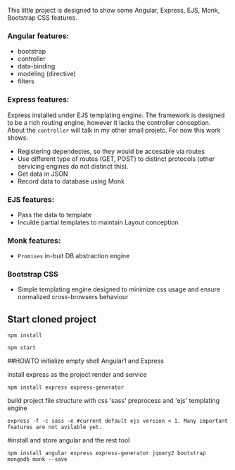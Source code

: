 This little project is designed to show some Angular, Express, EJS, Monk, Bootstrap CSS features.

### Angular features:
- bootstrap
- controller
- data-binding
- modeling (directive)
- filters

### Express features:

Express installed under EJS templating engine. The framework is designed to be a rich routing engine, however it lacks the controller conception. About the `controller` will talk in my other small projetc. For now this work shows:
- Registering dependecies, so they would be accesable via routes
- Use different type of routes (GET, POST) to distinct protocols (other servicing engines do not distinct this). 
- Get data in JSON
- Record data to database using Monk

### EJS features:

- Pass the data to template
- Inculde partial templates to maintain Layout conception

### Monk features:

- `Promises` in-buit DB abstraction engine

### Bootstrap CSS

- Simple templating engine designed to minimize css usage and ensure normalized cross-browsers behaviour


## Start cloned project
```
npm install

npm start
```


##HOWTO initialize empty shell Angular1 and Express

install express as the project render and service 
```
npm install express express-generator
```

build project file structure with css 'sass' preprocess and 'ejs' templating engine
```
express -f -c sass -e #current default ejs version < 1. Many important features are not avilable yet.
```

#install and store angular and the rest tool
```
npm install angular express express-generator jquery2 bootstrap mongodb monk --save
```


